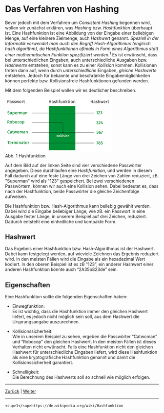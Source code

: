# Das Verfahren von Hashing

Bevor jedoch mit dem Verfahren um _Consistent Hashing_ begonnen wird, wollen wir zunächst erklären, was _Hashing_ bzw. _Hashfunktion_ überhaupt ist. Eine Hashfunktion ist eine Abbildung von der Eingabe einer beliebigen Menge, auf eine kleinere Zielmenge, auch _Hashwert_ genannt. _Speziell in der Informatik verwendet man auch den Begriff Hash-Algorithmus (englisch hash algorithm), da Hashfunktionen oftmals in Form eines Algorithmus statt einer mathematischen Funktion spezifiziert werden._<sup>1</sup> Es ist erwünscht, dass bei unterschiedlichen Eingaben, auch unterschiedliche Ausgaben bzw. _Hashwerte_ entstehen, sonst kann es zu einer _Kollision_ kommen. Kollisionen treten dann auf, wenn durch *unterschiedliche* Eingaben, *gleiche* _Hashwerte_ entstehen. Jedoch für bekannte und beschränkte Eingabemöglichkeiten können perfekte bzw. Kollisionsfreie Hashfunktionen gefunden werden.  

Mit dem folgenden Beispiel wollen wir es deutlicher beschreiben.  

![Hashfunktion](images/hashfunktion.png "Abb. 1 Hashfunktion")  
Abb. 1 Hashfunktion

Auf dem Bild auf der linken Seite sind vier verschiedene Passwörter angegeben. Diese durchlaufen eine _Hashfunktion_, und werden in diesem Fall dadurch auf eine feste Länge von drei Zeichen von Zahlen reduziert, zB. "Superman" wird als "123" gespeichert. Bei zwei verschiedenen Passwörtern, können wir auch eine Kollision sehen. Dabei bedeutet es, dass nach der Hashfunktion, beide Passwörter die gleiche Zeichenfolge aufweisen.  

Die Hashfunktion bzw. Hash-Algorithmus kann beliebig gewählt werden. Dabei wird die Eingabe beliebiger Länge, wie zB. ein Passwort in eine Ausgabe fester Länge, in unserem Beispiel auf drei Zeichen, reduziert. Dadurch entsteht eine einheitliche und kompakte Form.  

## Hashwert  

Das Ergebnis einer Hashfunktion bzw. Hash-Algorithmus ist der Hashwert. Dabei kann festgelegt werden, auf wieviele Zeichnen das Ergebnis reduziert wird. In den meisten Fällen wird die Eingabe als ein hexadezimal Wert kodiert. In den oberen Beispiel ist es zB “123”, ein anderer Hashwert einer anderen Hashfunktion könnte auch “2A35b823de” sein.  

## Eigenschaften  

Eine Hashfunktion sollte die folgenden Eigenschaften haben:  

* Einwegfunktion:  
Es ist wichtig, dass die Hashfunktion immer den gleichen Hashwert liefert, es jedoch nicht möglich sein soll, aus dem Hashwert die Ursprungsangabe auszurechnen.  

* Kollisionssicherheit:  
Wie in unserem Beispiel zu sehen, ergeben die Passwörter “Catwoman” und “Robocop” den gleichen Hashwert. In den meisten Fällen ist dieses Verhalten nicht erwünscht. Falls eine Hashfunktion nicht den gleichen Hashwert für unterschiedliche Eingaben liefert, wird diese Hashfunktion als eine kryptografische Hashfunktion genannt und damit die Kollisionssicherheit garantiert.  

* Schnelligkeit:  
Die Berechnung des Hashwerts soll so schnell wie möglich erfolgen.  
____  
[Zurück](02_Geschichte.md) | [Weiter](04_Anwendungsfelder.md)  

____
```<sup>1</sup>https://de.wikipedia.org/wiki/Hashfunktion```
